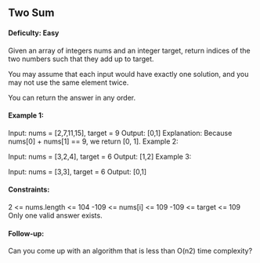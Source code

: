 ## Two Sum

#### Deficulty: **Easy**

Given an array of integers nums and an integer target, return indices of the two numbers such that they add up to target.

You may assume that each input would have exactly one solution, and you may not use the same element twice.

You can return the answer in any order.

#### Example 1:

Input: nums = [2,7,11,15], target = 9
Output: [0,1]
Explanation: Because nums[0] + nums[1] == 9, we return [0, 1].
Example 2:

Input: nums = [3,2,4], target = 6
Output: [1,2]
Example 3:

Input: nums = [3,3], target = 6
Output: [0,1]
 

#### Constraints:

2 <= nums.length <= 104
-109 <= nums[i] <= 109
-109 <= target <= 109
Only one valid answer exists.
 

#### Follow-up:
Can you come up with an algorithm that is less than O(n2) time complexity?